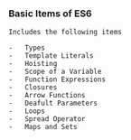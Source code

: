 ### Basic Items of ES6

    Includes the following items

    -   Types
    -   Template Literals
    -   Hoisting
    -   Scope of a Variable
    -   Function Expressions
    -   Closures
    -   Arrow Functions
    -   Deafult Parameters
    -   Loops
    -   Spread Operator
    -   Maps and Sets